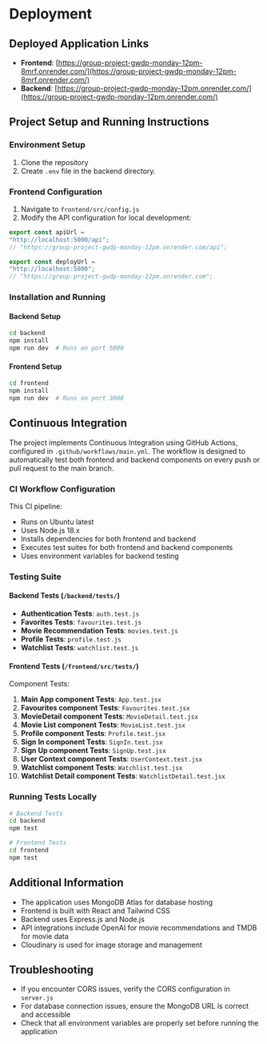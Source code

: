 # Deployment

## Deployed Application Links

- **Frontend**: [https://group-project-gwdp-monday-12pm-8mrf.onrender.com/](https://group-project-gwdp-monday-12pm-8mrf.onrender.com/)
- **Backend**: [https://group-project-gwdp-monday-12pm.onrender.com/](https://group-project-gwdp-monday-12pm.onrender.com/)

## Project Setup and Running Instructions

### Environment Setup

1. Clone the repository
2. Create `.env` file in the backend directory.

### Frontend Configuration

1. Navigate to `frontend/src/config.js`
2. Modify the API configuration for local development:

```javascript
export const apiUrl = 
"http://localhost:5000/api";
// "https://group-project-gwdp-monday-12pm.onrender.com/api";

export const deployUrl = 
"http://localhost:5000";
// "https://group-project-gwdp-monday-12pm.onrender.com";
```

### Installation and Running

#### Backend Setup
```bash
cd backend
npm install
npm run dev  # Runs on port 5000
```

#### Frontend Setup
```bash
cd frontend
npm install
npm run dev  # Runs on port 3000
```

## Continuous Integration

The project implements Continuous Integration using GitHub Actions, configured in `.github/workflows/main.yml`. The workflow is designed to automatically test both frontend and backend components on every push or pull request to the main branch.

### CI Workflow Configuration

This CI pipeline:
- Runs on Ubuntu latest
- Uses Node.js 18.x
- Installs dependencies for both frontend and backend
- Executes test suites for both frontend and backend components
- Uses environment variables for backend testing

### Testing Suite

#### Backend Tests (`/backend/tests/`)
- **Authentication Tests**: `auth.test.js`
- **Favorites Tests**: `favourites.test.js`
- **Movie Recommendation Tests**: `movies.test.js`
- **Profile Tests**: `profile.test.js`
- **Watchlist Tests**: `watchlist.test.js`

#### Frontend Tests (`/frontend/src/tests/`)
Component Tests:
1. **Main App component Tests**: `App.test.jsx`
2. **Favourites component Tests**: `Favourites.test.jsx`
3. **MovieDetail component Tests**: `MovieDetail.test.jsx`
4. **Movie List component Tests**: `MovieList.test.jsx`
5. **Profile component Tests**:  `Profile.test.jsx`
6. **Sign In component Tests**: `SignIn.test.jsx`
7. **Sign Up component Tests**: `SignUp.test.jsx`
8. **User Context component Tests**: `UserContext.test.jsx`
9. **Watchlist component Tests**: `Watchlist.test.jsx`
10. **Watchlist Detail component Tests**: `WatchlistDetail.test.jsx`

### Running Tests Locally

```bash
# Backend Tests
cd backend
npm test

# Frontend Tests
cd frontend
npm test
```

## Additional Information

- The application uses MongoDB Atlas for database hosting
- Frontend is built with React and Tailwind CSS
- Backend uses Express.js and Node.js
- API integrations include OpenAI for movie recommendations and TMDB for movie data
- Cloudinary is used for image storage and management

## Troubleshooting

- If you encounter CORS issues, verify the CORS configuration in `server.js`
- For database connection issues, ensure the MongoDB URL is correct and accessible
- Check that all environment variables are properly set before running the application
